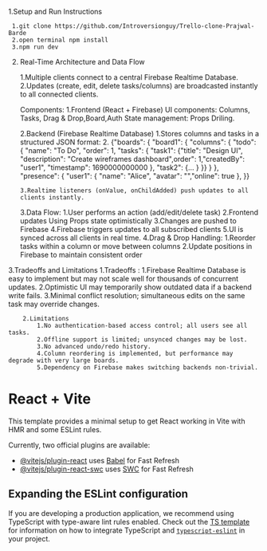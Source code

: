  1.Setup and Run Instructions

     1.git clone https://github.com/Introversionguy/Trello-clone-Prajwal-Barde
     2.open terminal npm install
     3.npm run dev

 2. Real-Time Architecture and Data Flow

    1.Multiple clients connect to a central Firebase Realtime Database.
    2.Updates (create, edit, delete tasks/columns) are broadcasted instantly to all connected clients.

    Components:
    1.Frontend (React + Firebase)
        UI components: Columns, Tasks, Drag & Drop,Board,Auth
        State management: Props Driling.

    2.Backend (Firebase Realtime Database)
         1.Stores columns and tasks in a structured JSON format:
        2.
  {"boards": { "board1": {  "columns": { "todo": {
          "name": "To Do", "order": 1, "tasks": { "task1": {"title": "Design UI", "description": "Create wireframes dashboard",order": 1,"createdBy": "user1",  "timestamp": 1690000000000 },
            "task2": {... } }} }  },
  "presence": { "user1": { "name": "Alice", "avatar": "","online": true }, }}

        3.Realtime listeners (onValue, onChildAdded) push updates to all clients instantly.

    3.Data Flow:
        1.User performs an action (add/edit/delete task)
        2.Frontend updates Using Props state optimistically
        3.Changes are pushed to Firebase
        4.Firebase triggers updates to all subscribed clients
        5.UI is synced across all clients in real time.
    4.Drag & Drop Handling:
        1.Reorder tasks within a column or move between columns
        2.Update positions in Firebase to maintain consistent order

3.Tradeoffs and Limitations
        1.Tradeoffs :
            1.Firebase Realtime Database is easy to implement but may not scale well for thousands of concurrent updates.
            2.Optimistic UI may temporarily show outdated data if a backend write fails.
            3.Minimal conflict resolution; simultaneous edits on the same task may override changes.

        2.Limitations
            1.No authentication-based access control; all users see all tasks.
            2.Offline support is limited; unsynced changes may be lost.
            3.No advanced undo/redo history.
            4.Column reordering is implemented, but performance may degrade with very large boards.
            5.Dependency on Firebase makes switching backends non-trivial.        

            
# React + Vite

This template provides a minimal setup to get React working in Vite with HMR and some ESLint rules.

Currently, two official plugins are available:

- [@vitejs/plugin-react](https://github.com/vitejs/vite-plugin-react/blob/main/packages/plugin-react) uses [Babel](https://babeljs.io/) for Fast Refresh
- [@vitejs/plugin-react-swc](https://github.com/vitejs/vite-plugin-react/blob/main/packages/plugin-react-swc) uses [SWC](https://swc.rs/) for Fast Refresh

## Expanding the ESLint configuration

If you are developing a production application, we recommend using TypeScript with type-aware lint rules enabled. Check out the [TS template](https://github.com/vitejs/vite/tree/main/packages/create-vite/template-react-ts) for information on how to integrate TypeScript and [`typescript-eslint`](https://typescript-eslint.io) in your project.
